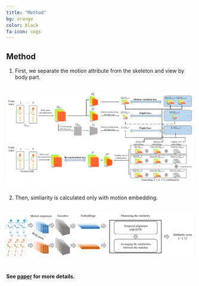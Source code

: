 ```yaml
---
title: "Method"
bg: orange
color: black
fa-icon: cogs
---
```


## Method

1. First, we separate the motion attribute from the skeleton and view by body part.
<br/><br/>
<th class="tg-0pky"><IMG SRC="./img/method.png"></th>
<br/><br/>

2. Then, simliarity is calculated only with motion embedding.
<br/><br/>
<th class="tg-0pky"><IMG SRC="./img/similarity.png"></th>
<br/><br/>

#### See [paper](https://openreview.net/forum?id=OavApYHSNF) for more details.

